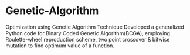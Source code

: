 # Genetic-Algorithm
Optimization using Genetic Algorithm Technique
Developed a generalized Python code for Binary Coded Genetic Algorithm(BCGA), employing Roulette-wheel reproduction scheme, two point crossover & bitwise mutation to find optimum value of a function.
